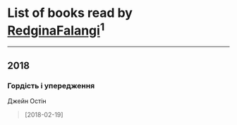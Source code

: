 # List of books read by [RedginaFalangi](https://plus.google.com/108176485784452819246)<sup>1</sup>
---

## 2018

### Гордість і упередження
Джейн Остін
> [2018-02-19] 




